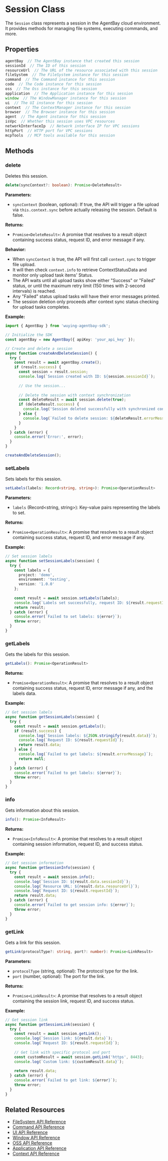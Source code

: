 # Session Class

The `Session` class represents a session in the AgentBay cloud environment. It provides methods for managing file systems, executing commands, and more.

## Properties

```typescript
agentBay  // The AgentBay instance that created this session
sessionId  // The ID of this session
resourceUrl  // The URL of the resource associated with this session
fileSystem  // The FileSystem instance for this session
command  // The Command instance for this session
code  // The Code instance for this session
oss  // The Oss instance for this session
application  // The Application instance for this session
window  // The WindowManager instance for this session
ui  // The UI instance for this session
context  // The ContextManager instance for this session
browser  // The Browser instance for this session
agent  // The Agent instance for this session
isVpc  // Whether this session uses VPC resources
networkInterfaceIp  // Network interface IP for VPC sessions
httpPort  // HTTP port for VPC sessions
mcpTools  // MCP tools available for this session
```

## Methods

### delete

Deletes this session.

```typescript
delete(syncContext?: boolean): Promise<DeleteResult>
```

**Parameters:**
- `syncContext` (boolean, optional): If true, the API will trigger a file upload via `this.context.sync` before actually releasing the session. Default is false.

**Returns:**
- `Promise<DeleteResult>`: A promise that resolves to a result object containing success status, request ID, and error message if any.

**Behavior:**
- When `syncContext` is true, the API will first call `context.sync` to trigger file upload.
- It will then check `context.info` to retrieve ContextStatusData and monitor only upload task items' Status.
- The API waits until all upload tasks show either "Success" or "Failed" status, or until the maximum retry limit (150 times with 2-second intervals) is reached.
- Any "Failed" status upload tasks will have their error messages printed.
- The session deletion only proceeds after context sync status checking for upload tasks completes.

**Example:**
```typescript
import { AgentBay } from 'wuying-agentbay-sdk';

// Initialize the SDK
const agentBay = new AgentBay({ apiKey: 'your_api_key' });

// Create and delete a session
async function createAndDeleteSession() {
  try {
    const result = await agentBay.create();
    if (result.success) {
      const session = result.session;
      console.log(`Session created with ID: ${session.sessionId}`);
      
      // Use the session...
      
      // Delete the session with context synchronization
      const deleteResult = await session.delete(true);
      if (deleteResult.success) {
        console.log('Session deleted successfully with synchronized context');
      } else {
        console.log(`Failed to delete session: ${deleteResult.errorMessage}`);
      }
    }
  } catch (error) {
    console.error('Error:', error);
  }
}

createAndDeleteSession();
```

### setLabels

Sets labels for this session.

```typescript
setLabels(labels: Record<string, string>): Promise<OperationResult>
```

**Parameters:**
- `labels` (Record<string, string>): Key-value pairs representing the labels to set.

**Returns:**
- `Promise<OperationResult>`: A promise that resolves to a result object containing success status, request ID, and error message if any.

**Example:**
```typescript
// Set session labels
async function setSessionLabels(session) {
  try {
    const labels = {
      project: 'demo',
      environment: 'testing',
      version: '1.0.0'
    };
    
    const result = await session.setLabels(labels);
    console.log(`Labels set successfully, request ID: ${result.requestId}`);
    return result;
  } catch (error) {
    console.error(`Failed to set labels: ${error}`);
    throw error;
  }
}
```

### getLabels

Gets the labels for this session.

```typescript
getLabels(): Promise<OperationResult>
```

**Returns:**
- `Promise<OperationResult>`: A promise that resolves to a result object containing success status, request ID, error message if any, and the labels data.

**Example:**
```typescript
// Get session labels
async function getSessionLabels(session) {
  try {
    const result = await session.getLabels();
    if (result.success) {
      console.log(`Session labels: ${JSON.stringify(result.data)}`);
      console.log(`Request ID: ${result.requestId}`);
      return result.data;
    } else {
      console.log(`Failed to get labels: ${result.errorMessage}`);
      return null;
    }
  } catch (error) {
    console.error(`Failed to get labels: ${error}`);
    throw error;
  }
}
```

### info

Gets information about this session.

```typescript
info(): Promise<InfoResult>
```

**Returns:**
- `Promise<InfoResult>`: A promise that resolves to a result object containing session information, request ID, and success status.

**Example:**
```typescript
// Get session information
async function getSessionInfo(session) {
  try {
    const result = await session.info();
    console.log(`Session ID: ${result.data.sessionId}`);
    console.log(`Resource URL: ${result.data.resourceUrl}`);
    console.log(`Request ID: ${result.requestId}`);
    return result.data;
  } catch (error) {
    console.error(`Failed to get session info: ${error}`);
    throw error;
  }
}
```

### getLink

Gets a link for this session.

```typescript
getLink(protocolType?: string, port?: number): Promise<LinkResult>
```

**Parameters:**
- `protocolType` (string, optional): The protocol type for the link.
- `port` (number, optional): The port for the link.

**Returns:**
- `Promise<LinkResult>`: A promise that resolves to a result object containing the session link, request ID, and success status.

**Example:**
```typescript
// Get session link
async function getSessionLink(session) {
  try {
    const result = await session.getLink();
    console.log(`Session link: ${result.data}`);
    console.log(`Request ID: ${result.requestId}`);
    
    // Get link with specific protocol and port
    const customResult = await session.getLink('https', 8443);
    console.log(`Custom link: ${customResult.data}`);
    
    return result.data;
  } catch (error) {
    console.error(`Failed to get link: ${error}`);
    throw error;
  }
}
```

## Related Resources

- [FileSystem API Reference](filesystem.md)
- [Command API Reference](command.md)
- [UI API Reference](ui.md)
- [Window API Reference](window.md)
- [OSS API Reference](oss.md)
- [Application API Reference](application.md)
- [Context API Reference](context-manager.md) 